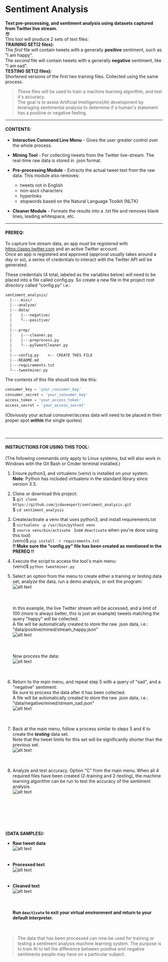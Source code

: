 # Sentiment Analysis
**Text pre-processing, and sentiment analysis using datasets captured from Twitter live stream.**  
:sunglasses:  
This tool will produce 2 sets of text files:  
**TRAINING SET(2 files):**  
The *first* file will contain tweets with a generally **positive** sentiment, such as "I am happy".  
The *second* file will contain tweets with a generally **negative** sentiment, like "I am sad".  
**TESTING SET(2 files):**  
Shortened versions of the first two training files.  Collected using the same process.     
> These files will be used to train a machine learning algorithm, and test it's accuracy.  
>The goal is to assist Artificial Intelligence(AI) development by leveraging sentimental analysis to determine if a
> human's statement has a positive or negative feeling.
---

#### CONTENTS:  
* **Interactive Command Line Menu** - Gives the user greater control over the whole process.  
* **Mining Tool** - For collecting tweets from the Twitter live-stream.  The real-time raw data is stored in .json
 format.  
* **Pre-processing Module** - Extracts the actual tweet text from the raw data.  This module also removes:  
  * tweets not in English
  * non-ascii characters
  * hyperlinks
  * stopwords based on the Natural Language Toolkit (NLTK)  
  
* **Cleaner Module** - Formats the results into a .txt file and removes blank lines, leading whitespace, etc.

---
#### PREREQ:  
To capture live stream data, an app must be registered with https://apps.twitter.com and an active Twitter account.  
Once an app is registered and approved (approval usually takes around a day or so), a series of credentials to
 interact with the Twitter API will be generated.  
 
 These credentials (4 total, labeled as the variables below) will need to be placed into a file called config.py.  So
  create a new file in the project root directory called "config.py" i.e.:  
  ```
sentiment_analysis/
    |---.misc/
    |---analyze/
    |---data/
    |    |---negative/
    |    └---positive/
    |    
    |---prep/
    |    |---cleaner.py
    |    |---preprocess.py
    |    └---pyTweetCleaner.py
    |
    |---config.py    <-- CREATE THIS FILE
    |---README.md
    |---requirements.txt
    └---tweetminer.py
```
  The contents of this file should look like this:  
  ```python
consumer_key = 'your_consumer_key'
consumer_secret = 'your_consumer_key'
access_token = 'your_access_token'
access_secret = 'your_access_secret'
```
(Obviously your actual consumer/access data will need to be placed in their proper spot ***within*** the single
 quotes)  
<br></br>  

---  
#### INSTRUCTIONS FOR USING THIS TOOL:  
(The following commands only apply to Linux systems, but will also work in Windows with the Git Bash or Cmder terminal
 installed.)
 1. Ensure python3, and virtualenv (venv) is installed on your system.  
 **Note**: Python has included virtualenv in the standard library since version 3.3.  
 
 2. Clone or download this project:  
$ <code>git clone ht<k>tps</k>://github.com/jcdavenport/sentiment_analysis.git</code>   
$ <code>cd sentiment_analysis</code>
 
 3. Create/activate a venv that uses python3, and install requirements.txt  
 $ <code>virtualenv -p /usr/bin/python3 venv</code>  
 $ <code>source venv/bin/activate</code>&nbsp;&nbsp;&nbsp;(use <code>deactivate</code> when you're done using this
  tool)  
 (venv)$ <code>pip install -r requirements.txt</code>  
 <b>!! Make sure the "config.py" file has been created as mentioned in the PREREQ !!</b>  
 
 4. Execute the script to access the tool's main menu:  
 (venv)$ <code>python tweetminer.py</code>   
 
 5. Select an option from the menu to create either a training or testing data set, analyze the data, run a demo
  analysis, or exit the program:  
 ![alt text](\.misc/main_menu.PNG "main menu")  
 <br></br>  
 In this example, the live Twitter stream will be accessed, and a limit of 100 (more is always better, this is just
  an example) tweets matching the query "happy" will be collected.  
 A file will be automatically created to store the raw .json data, i.e.:  
 "data/positive/mined/stream_happy.json"   
 ![alt text](\.misc/create_training.PNG "training data")  
  <br></br>  
 Now process the data:  
 ![alt text](\.misc/capture.PNG "training data")  
 <br></br>  
 
 6. Return to the main menu, and repeat step 5 with a query of "sad", and a "negative" sentiment:  
 Be sure to process the data after it has been collected.  
 A file will be automatically created to store the raw .json data, i.e.:  
 "data/negative/mined/stream_sad.json"  
 ![alt text](\.misc/create_training_sad.PNG "training data")  
 <br></br>   
 
 7. Back at the main menu, follow a process similar to steps 5 and 6 to create the ***testing*** data set.  
 Note that the tweet limits for this set will be significantly shorter than the previous set.  
   ![alt text](\.misc/create_testing.PNG "testing data")  
   <br></br>  
 
 8. Analyze and test accuracy. Option "C" from the main menu. When all 4 required files have been created (2-training
  and 2-testing), the machine learning algorithm can be run to test the accuracy of the sentiment analysis.  
  ![alt text](\.misc/analysis.PNG "analyzing data")
 
 <br></br>  
 <br></br>    
 **{DATA SAMPLES}:**  
 
 * **Raw tweet data**  
 ![alt text](\.misc/raw_tweet.PNG "raw data")  
 <br></br>  
 * **Processed text**  
 ![alt text](\.misc/processed.PNG "processed text")  
 <br></br>  
 * **Cleaned text**  
 ![alt text](\.misc/cleaned.PNG "cleaned text")  
 <br></br>  
 **Run <code>deactivate</code> to exit your virtual environment and return to your default interpreter.**  
 <br></br>
>The data that has been processed can now be used for training or testing a sentiment analysis machine
> learning system.  The purpose is to train AI to tell the difference between positive and negative sentiments people
> may have on a particular subject.  
    
 <br></br>


 
<br></br>